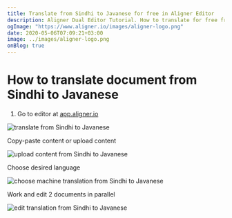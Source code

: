 ```yaml
---
title: Translate from Sindhi to Javanese for free in Aligner Editor
description: Aligner Dual Editor Tutorial. How to translate for free from Sindhi to Javanese. Aligner is multilingual document management platform. 
ogImage: "https://www.aligner.io/images/aligner-logo.png"
date: 2020-05-06T07:09:21+03:00
image: ../images/aligner-logo.png
onBlog: true
---
```


# How to translate document from Sindhi to Javanese

1. Go to editor at [app.aligner.io](https://app.aligner.io "Aligner App web page")

![translate from Sindhi to Javanese](../aligner-blank-editor.png "translate from Sindhi to Javanese")

Copy-paste content or upload content

![upload content from Sindhi to Javanese](../aligner-uploaded-document.png "upload content from Sindhi to Javanese")

Choose desired language

![choose machine translation from Sindhi to Javanese](../aligner-language-dropdown.png "choose machine translation from Sindhi to Javanese")

Work and edit 2 documents in parallel

![edit translation from Sindhi to Javanese](../aligner-double-sitded-editor.png "edit translation from Sindhi to Javanese")

